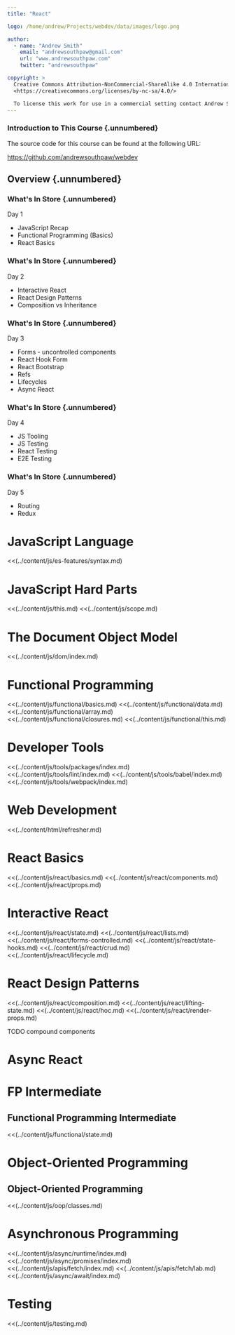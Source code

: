 ```yaml
---
title: "React"

logo: /home/andrew/Projects/webdev/data/images/logo.png

author:
  - name: "Andrew Smith"
    email: "andrewsouthpaw@gmail.com"
    url: "www.andrewsouthpaw.com"
    twitter: "andrewsouthpaw"

copyright: >
  Creative Commons Attribution-NonCommercial-ShareAlike 4.0 International Public License:
  <https://creativecommons.org/licenses/by-nc-sa/4.0/>

  To license this work for use in a commercial setting contact Andrew Smith
---
```


### Introduction to This Course {.unnumbered}

The source code for this course can be found at the following URL:

<https://github.com/andrewsouthpaw/webdev>

## Overview {.unnumbered}

### What's In Store {.unnumbered}

Day 1

* JavaScript Recap
* Functional Programming (Basics)
* React Basics

### What's In Store {.unnumbered}

Day 2

* Interactive React
* React Design Patterns
* Composition vs Inheritance

### What's In Store {.unnumbered}

Day 3

* Forms - uncontrolled components
* React Hook Form
* React Bootstrap
* Refs
* Lifecycles
* Async React

### What's In Store {.unnumbered}

Day 4

* JS Tooling
* JS Testing
* React Testing
* E2E Testing

### What's In Store {.unnumbered}

Day 5

* Routing
* Redux

# JavaScript Language

<<(../content/js/es-features/syntax.md)

# JavaScript Hard Parts

<<(../content/js/this.md)
<<(../content/js/scope.md)

# The Document Object Model

<<(../content/js/dom/index.md)

# Functional Programming

<<(../content/js/functional/basics.md)
<<(../content/js/functional/data.md)
<<(../content/js/functional/array.md)
<<(../content/js/functional/closures.md)
<<(../content/js/functional/this.md)

# Developer Tools

<<(../content/js/tools/packages/index.md)
<<(../content/js/tools/lint/index.md)
<<(../content/js/tools/babel/index.md)
<<(../content/js/tools/webpack/index.md)

# Web Development

<<(../content/html/refresher.md)

# React Basics

<<(../content/js/react/basics.md)
<<(../content/js/react/components.md)
<<(../content/js/react/props.md)

# Interactive React

<<(../content/js/react/state.md)
<<(../content/js/react/lists.md)
<<(../content/js/react/forms-controlled.md)
<<(../content/js/react/state-hooks.md)
<<(../content/js/react/crud.md)
<<(../content/js/react/lifecycle.md)

# React Design Patterns

<<(../content/js/react/composition.md)
<<(../content/js/react/lifting-state.md)
<<(../content/js/react/hoc.md)
<<(../content/js/react/render-props.md)

TODO compound components

# Async React


# FP Intermediate

## Functional Programming Intermediate

<<(../content/js/functional/state.md)

# Object-Oriented Programming

## Object-Oriented Programming

<<(../content/js/oop/classes.md)

# Asynchronous Programming

<<(../content/js/async/runtime/index.md)
<<(../content/js/async/promises/index.md)
<<(../content/js/apis/fetch/index.md)
<<(../content/js/apis/fetch/lab.md)
<<(../content/js/async/await/index.md)

# Testing

<<(../content/js/testing.md)
